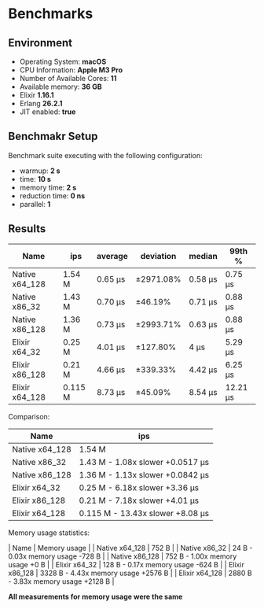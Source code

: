 # Benchmarks

## Environment

- Operating System: **macOS**
- CPU Information: **Apple M3 Pro**
- Number of Available Cores: **11**
- Available memory: **36 GB**
- Elixir **1.16.1**
- Erlang **26.2.1**
- JIT enabled: **true**

## Benchmakr Setup

Benchmark suite executing with the following configuration:

- warmup: **2 s**
- time: **10 s**
- memory time: **2 s**
- reduction time: **0 ns**
- parallel: **1**

## Results

| Name            |         ips  |      average | deviation    |     median    |     99th % |
|-----------------|--------------|--------------|--------------|---------------|------------|
| Native x64_128  |      1.54 M  |      0.65 μs | ±2971.08%    |    0.58 μs    |    0.75 μs |
| Native x86_32   |      1.43 M  |      0.70 μs |   ±46.19%    |    0.71 μs    |    0.88 μs |
| Native x86_128  |      1.36 M  |      0.73 μs | ±2993.71%    |    0.63 μs    |    0.88 μs |
| Elixir x64_32   |      0.25 M  |      4.01 μs |  ±127.80%    |       4 μs    |    5.29 μs |
| Elixir x86_128  |      0.21 M  |      4.66 μs |  ±339.33%    |    4.42 μs    |    6.25 μs |
| Elixir x64_128  |     0.115 M  |      8.73 μs |   ±45.09%    |    8.54 μs    |   12.21 μs |

Comparison:

| Name             |          ips                        |
|------------------|-------------------------------------|
| Native x64_128   | 1.54 M                              |
| Native x86_32    | 1.43 M - 1.08x slower +0.0517 μs    |
| Native x86_128   | 1.36 M - 1.13x slower +0.0842 μs    |
| Elixir x64_32    | 0.25 M - 6.18x slower +3.36 μs      |
| Elixir x86_128   | 0.21 M - 7.18x slower +4.01 μs      |
| Elixir x64_128   | 0.115 M - 13.43x slower +8.08 μs    |

Memory usage statistics:

| Name             | Memory usage                        |
| Native x64_128   |  752 B                              |
| Native x86_32    |   24 B - 0.03x memory usage -728 B  |
| Native x86_128   |  752 B - 1.00x memory usage +0 B    |
| Elixir x64_32    |  128 B - 0.17x memory usage -624 B  |
| Elixir x86_128   | 3328 B - 4.43x memory usage +2576 B |
| Elixir x64_128   | 2880 B - 3.83x memory usage +2128 B |

**All measurements for memory usage were the same**
